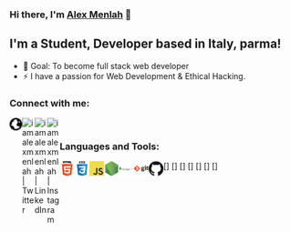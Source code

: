 ### Hi there, I'm [Alex Menlah][website] 👋

## I'm a Student, Developer based in Italy, parma!
- 🥅 Goal: To become full stack web developer
- ⚡ I have a passion for Web Development & Ethical Hacking.

### Connect with me:

[<img align="left" alt="alexmenlah.com" width="22px" src="https://raw.githubusercontent.com/iconic/open-iconic/master/svg/globe.svg" />][website]
[<img align="left" alt="iamalexmenlah | Twitter" width="22px" src="https://cdn.jsdelivr.net/npm/simple-icons@v3/icons/twitter.svg" />][twitter]
[<img align="left" alt="iamalexmenlah | LinkedIn" width="22px" src="https://cdn.jsdelivr.net/npm/simple-icons@v3/icons/dribbble.svg" />][dribbble]
[<img align="left" alt="iamalexmenlah | Instagram" width="22px" src="https://cdn.jsdelivr.net/npm/simple-icons@v3/icons/instagram.svg" />][instagram]

<br />

### Languages and Tools:

[<img align="left" alt="HTML5" width="26px" src="https://raw.githubusercontent.com/github/explore/80688e429a7d4ef2fca1e82350fe8e3517d3494d/topics/html/html.png" />]
[<img align="left" alt="CSS3" width="26px" src="https://raw.githubusercontent.com/github/explore/80688e429a7d4ef2fca1e82350fe8e3517d3494d/topics/css/css.png" />]
[<img align="left" alt="JavaScript" width="26px" src="https://raw.githubusercontent.com/github/explore/80688e429a7d4ef2fca1e82350fe8e3517d3494d/topics/javascript/javascript.png" />]
[<img align="left" alt="Node.js" width="26px" src="https://raw.githubusercontent.com/github/explore/80688e429a7d4ef2fca1e82350fe8e3517d3494d/topics/nodejs/nodejs.png" />]
[<img align="left" alt="MongoDB" width="26px" src="https://raw.githubusercontent.com/github/explore/80688e429a7d4ef2fca1e82350fe8e3517d3494d/topics/mongodb/mongodb.png" />]
[<img align="left" alt="Git" width="26px" src="https://raw.githubusercontent.com/github/explore/80688e429a7d4ef2fca1e82350fe8e3517d3494d/topics/git/git.png" />]
[<img align="left" alt="GitHub" width="26px" src="https://raw.githubusercontent.com/github/explore/78df643247d429f6cc873026c0622819ad797942/topics/github/github.png" />]

[website]: https://alexmenlah.com
[twitter]: https://twitter.com/iamalexmenlah
[instagram]: https://instagram.com/iamalexmenlah
[dribbble]: https://dribbble.com/iamalexmenlah

